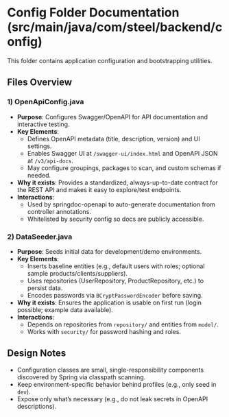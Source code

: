 # Config Folder Documentation (src/main/java/com/steel/backend/config)

This folder contains application configuration and bootstrapping utilities.

## Files Overview

### 1) OpenApiConfig.java
- **Purpose**: Configures Swagger/OpenAPI for API documentation and interactive testing.
- **Key Elements**:
  - Defines OpenAPI metadata (title, description, version) and UI settings.
  - Enables Swagger UI at `/swagger-ui/index.html` and OpenAPI JSON at `/v3/api-docs`.
  - May configure groupings, packages to scan, and custom schemas if needed.
- **Why it exists**: Provides a standardized, always-up-to-date contract for the REST API and makes it easy to explore/test endpoints.
- **Interactions**:
  - Used by springdoc-openapi to auto-generate documentation from controller annotations.
  - Whitelisted by security config so docs are publicly accessible.

### 2) DataSeeder.java
- **Purpose**: Seeds initial data for development/demo environments.
- **Key Elements**:
  - Inserts baseline entities (e.g., default users with roles; optional sample products/clients/suppliers).
  - Uses repositories (UserRepository, ProductRepository, etc.) to persist data.
  - Encodes passwords via `BCryptPasswordEncoder` before saving.
- **Why it exists**: Ensures the application is usable on first run (login possible; example data available).
- **Interactions**:
  - Depends on repositories from `repository/` and entities from `model/`.
  - Works with `security/` for password hashing and roles.

## Design Notes
- Configuration classes are small, single-responsibility components discovered by Spring via classpath scanning.
- Keep environment-specific behavior behind profiles (e.g., only seed in `dev`).
- Expose only what’s necessary (e.g., do not leak secrets in OpenAPI descriptions).
